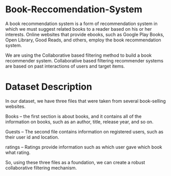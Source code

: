 # Book-Reccomendation-System
 
A book recommendation system is a form of recommendation system in which we must suggest related books to a reader based on his or her interests. Online websites that provide ebooks, such as Google Play Books, Open Library, Good Reads, and others, employ the book recommendation system.

We are using the Collaborative based filtering method to build a book recommender system. Collaborative based filtering recommender systems are based on past interactions of users and target items. 

# Dataset Description

In our dataset, we have three files that were taken from several book-selling websites.

Books – the first section is about books, and it contains all of the information on books, such as an author, title, release year, and so on.

Guests – The second file contains information on registered users, such as their user id and location.

ratings – Ratings provide information such as which user gave which book what rating.

So, using these three files as a foundation, we can create a robust collaborative filtering mechanism.
